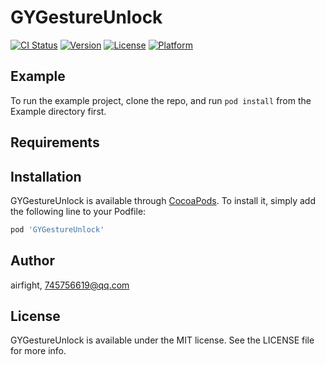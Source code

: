 # GYGestureUnlock

[![CI Status](https://img.shields.io/travis/airfight/GYGestureUnlock.svg?style=flat)](https://travis-ci.org/airfight/GYGestureUnlock)
[![Version](https://img.shields.io/cocoapods/v/GYGestureUnlock.svg?style=flat)](https://cocoapods.org/pods/GYGestureUnlock)
[![License](https://img.shields.io/cocoapods/l/GYGestureUnlock.svg?style=flat)](https://cocoapods.org/pods/GYGestureUnlock)
[![Platform](https://img.shields.io/cocoapods/p/GYGestureUnlock.svg?style=flat)](https://cocoapods.org/pods/GYGestureUnlock)

## Example

To run the example project, clone the repo, and run `pod install` from the Example directory first.

## Requirements

## Installation

GYGestureUnlock is available through [CocoaPods](https://cocoapods.org). To install
it, simply add the following line to your Podfile:

```ruby
pod 'GYGestureUnlock'
```

## Author

airfight, 745756619@qq.com

## License

GYGestureUnlock is available under the MIT license. See the LICENSE file for more info.
